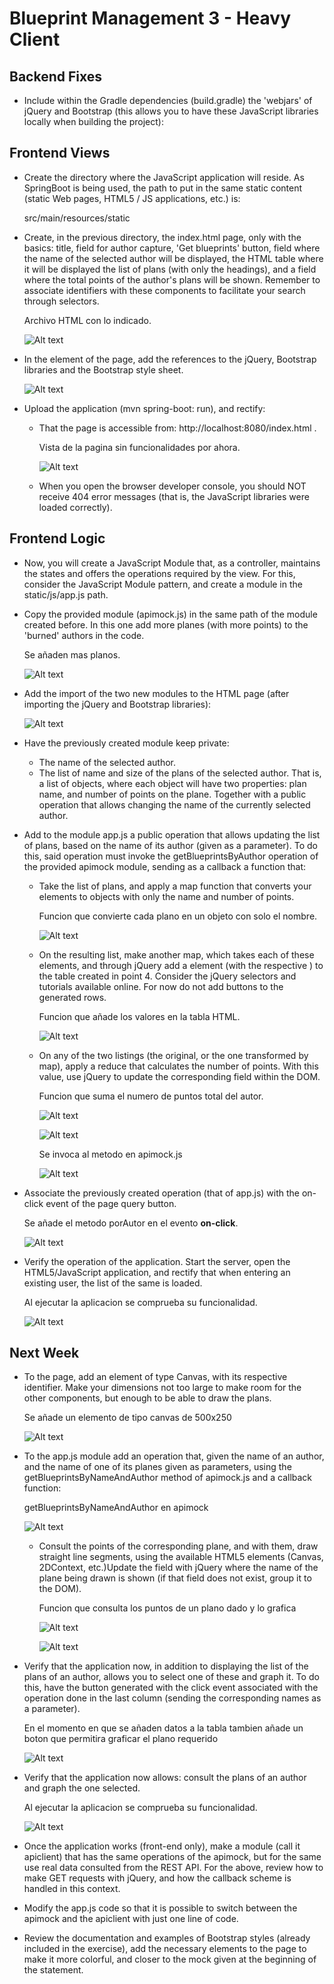 # Blueprint Management 3 - Heavy Client

## Backend Fixes
* Include within the Gradle dependencies (build.gradle) the 'webjars' of jQuery and Bootstrap (this allows you to have these JavaScript libraries locally when building the project):
             
## Frontend Views
* Create the directory where the JavaScript application will reside. As SpringBoot is being used, the path to put in the same static content (static Web pages, HTML5 / JS applications, etc.) is:

	src/main/resources/static

* Create, in the previous directory, the index.html page, only with the basics: title, field for author capture, 'Get blueprints' button, field where the name of the selected author will be displayed, the HTML table where it will be displayed the list of plans (with only the headings), and a field where the total points of the author's plans will be shown. Remember to associate identifiers with these components to facilitate your search through selectors.

	Archivo HTML con lo indicado.
	
	![Alt text](img/1.PNG)

* In the <head> element of the page, add the references to the jQuery, Bootstrap libraries and the Bootstrap style sheet.

     ![Alt text](img/2.PNG)
      
* Upload the application (mvn spring-boot: run), and rectify:
  * That the page is accessible from: http://localhost:8080/index.html .
  
	Vista de la pagina sin funcionalidades por ahora.
	
	![Alt text](img/3.PNG)
  
  * When you open the browser developer console, you should NOT receive 404 error messages (that is, the JavaScript libraries were loaded correctly).
## Frontend Logic
* Now, you will create a JavaScript Module that, as a controller, maintains the states and offers the operations required by the view. For this, consider the JavaScript Module pattern, and create a module in the static/js/app.js path.
* Copy the provided module (apimock.js) in the same path of the module created before. In this one add more planes (with more points) to the 'burned' authors in the code.
	
	Se añaden mas planos.
	
	![Alt text](img/5.PNG)
	
* Add the import of the two new modules to the HTML page (after importing the jQuery and Bootstrap libraries):
	
	![Alt text](img/6.PNG)

* Have the previously created module keep private:
  * The name of the selected author. 
  * The list of name and size of the plans of the selected author. That is, a list of objects, where each object will have two properties: plan name, and number of points on the plane. Together with a public operation that allows changing the name of the currently selected author.
  
  
* Add to the module app.js a public operation that allows updating the list of plans, based on the name of its author (given as a parameter). To do this, said operation must invoke the getBlueprintsByAuthor operation of the provided apimock module, sending as a callback a function that:
  * Take the list of plans, and apply a map function that converts your elements to objects with only the name and number of points.
  
	Funcion que convierte cada plano en un objeto con solo el nombre. 
  
	![Alt text](img/7.PNG)
  
  * On the resulting list, make another map, which takes each of these elements, and through jQuery add a  element (with the respective ) to the table created in point 4. Consider the jQuery selectors and tutorials available online. For now do not add buttons to the generated rows.
  
	Funcion que añade los valores en la tabla HTML.
	
	![Alt text](img/8.PNG)
  
  * On any of the two listings (the original, or the one transformed by map), apply a reduce that calculates the number of points. With this value, use jQuery to update the corresponding field within the DOM.
  
	Funcion que suma el numero de puntos total del autor.
  
	![Alt text](img/9.PNG)
	
	![Alt text](img/10.PNG)
	
	Se invoca al metodo en apimock.js
	
	![Alt text](img/11.PNG)
  
* Associate the previously created operation (that of app.js) with the on-click event of the page query button.

	Se añade el metodo porAutor en el evento **on-click**.

	![Alt text](img/12.PNG)

* Verify the operation of the application. Start the server, open the HTML5/JavaScript application, and rectify that when entering an existing user, the list of the same is loaded.

	Al ejecutar la aplicacion se comprueba su funcionalidad.

	![Alt text](img/13.PNG)
	
	
## Next Week
*	To the page, add an element of type Canvas, with its respective identifier. Make your dimensions not too large to make room for the other components, but enough to be able to draw the plans.

	Se añade un elemento de tipo canvas de 500x250

	![Alt text](img/14.PNG)

*	To the app.js module add an operation that, given the name of an author, and the name of one of its planes given as parameters, using the getBlueprintsByNameAndAuthor method of apimock.js and a callback function:

	getBlueprintsByNameAndAuthor en apimock

	![Alt text](img/15.PNG)

	*	Consult the points of the corresponding plane, and with them, draw straight line segments, using the available HTML5 elements (Canvas, 2DContext, etc.)Update the field with jQuery where the name of the plane being drawn is shown (if that field does not exist, group it to the DOM). 
	
		Funcion que consulta los puntos de un plano dado y lo grafica
	
		![Alt text](img/16.PNG)
		
		![Alt text](img/17.PNG)
		
	
*	Verify that the application now, in addition to displaying the list of the plans of an author, allows you to select one of these and graph it. To do this, have the button generated with the click event associated with the operation done in the last column (sending the corresponding names as a parameter).

	En el momento en que se añaden datos a la tabla tambien añade un boton que permitira graficar el plano requerido
	
	![Alt text](img/18.PNG)

*	Verify that the application now allows: consult the plans of an author and graph the one selected.

	Al ejecutar la aplicacion se comprueba su funcionalidad.
	
	![Alt text](img/18.PNG)

*	Once the application works (front-end only), make a module (call it apiclient) that has the same operations of the apimock, but for the same use real data consulted from the REST API. For the above, review how to make GET requests with jQuery, and how the callback scheme is handled in this context.
*	Modify the app.js code so that it is possible to switch between the apimock and the apiclient with just one line of code.
*	Review the documentation and examples of Bootstrap styles (already included in the exercise), add the necessary elements to the page to make it more colorful, and closer to the mock given at the beginning of the statement.
